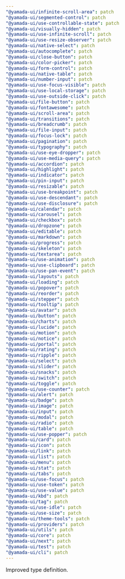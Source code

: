 ```yaml
---
"@yamada-ui/infinite-scroll-area": patch
"@yamada-ui/segmented-control": patch
"@yamada-ui/use-controllable-state": patch
"@yamada-ui/visually-hidden": patch
"@yamada-ui/use-infinite-scroll": patch
"@yamada-ui/use-resize-observer": patch
"@yamada-ui/native-select": patch
"@yamada-ui/autocomplete": patch
"@yamada-ui/close-button": patch
"@yamada-ui/color-picker": patch
"@yamada-ui/form-control": patch
"@yamada-ui/native-table": patch
"@yamada-ui/number-input": patch
"@yamada-ui/use-focus-visible": patch
"@yamada-ui/use-local-storage": patch
"@yamada-ui/use-outside-click": patch
"@yamada-ui/file-button": patch
"@yamada-ui/fontawesome": patch
"@yamada-ui/scroll-area": patch
"@yamada-ui/transitions": patch
"@yamada-ui/breadcrumb": patch
"@yamada-ui/file-input": patch
"@yamada-ui/focus-lock": patch
"@yamada-ui/pagination": patch
"@yamada-ui/typography": patch
"@yamada-ui/use-eye-dropper": patch
"@yamada-ui/use-media-query": patch
"@yamada-ui/accordion": patch
"@yamada-ui/highlight": patch
"@yamada-ui/indicator": patch
"@yamada-ui/pin-input": patch
"@yamada-ui/resizable": patch
"@yamada-ui/use-breakpoint": patch
"@yamada-ui/use-descendant": patch
"@yamada-ui/use-disclosure": patch
"@yamada-ui/calendar": patch
"@yamada-ui/carousel": patch
"@yamada-ui/checkbox": patch
"@yamada-ui/dropzone": patch
"@yamada-ui/editable": patch
"@yamada-ui/markdown": patch
"@yamada-ui/progress": patch
"@yamada-ui/skeleton": patch
"@yamada-ui/textarea": patch
"@yamada-ui/use-animation": patch
"@yamada-ui/use-clipboard": patch
"@yamada-ui/use-pan-event": patch
"@yamada-ui/layouts": patch
"@yamada-ui/loading": patch
"@yamada-ui/popover": patch
"@yamada-ui/reorder": patch
"@yamada-ui/stepper": patch
"@yamada-ui/tooltip": patch
"@yamada-ui/avatar": patch
"@yamada-ui/button": patch
"@yamada-ui/charts": patch
"@yamada-ui/lucide": patch
"@yamada-ui/motion": patch
"@yamada-ui/notice": patch
"@yamada-ui/portal": patch
"@yamada-ui/rating": patch
"@yamada-ui/ripple": patch
"@yamada-ui/select": patch
"@yamada-ui/slider": patch
"@yamada-ui/snacks": patch
"@yamada-ui/switch": patch
"@yamada-ui/toggle": patch
"@yamada-ui/use-counter": patch
"@yamada-ui/alert": patch
"@yamada-ui/badge": patch
"@yamada-ui/image": patch
"@yamada-ui/input": patch
"@yamada-ui/modal": patch
"@yamada-ui/radio": patch
"@yamada-ui/table": patch
"@yamada-ui/use-popper": patch
"@yamada-ui/card": patch
"@yamada-ui/icon": patch
"@yamada-ui/link": patch
"@yamada-ui/list": patch
"@yamada-ui/menu": patch
"@yamada-ui/stat": patch
"@yamada-ui/tabs": patch
"@yamada-ui/use-focus": patch
"@yamada-ui/use-token": patch
"@yamada-ui/use-value": patch
"@yamada-ui/kbd": patch
"@yamada-ui/tag": patch
"@yamada-ui/use-idle": patch
"@yamada-ui/use-size": patch
"@yamada-ui/theme-tools": patch
"@yamada-ui/providers": patch
"@yamada-ui/utils": patch
"@yamada-ui/core": patch
"@yamada-ui/next": patch
"@yamada-ui/test": patch
"@yamada-ui/cli": patch
---
```


Improved type definition.
